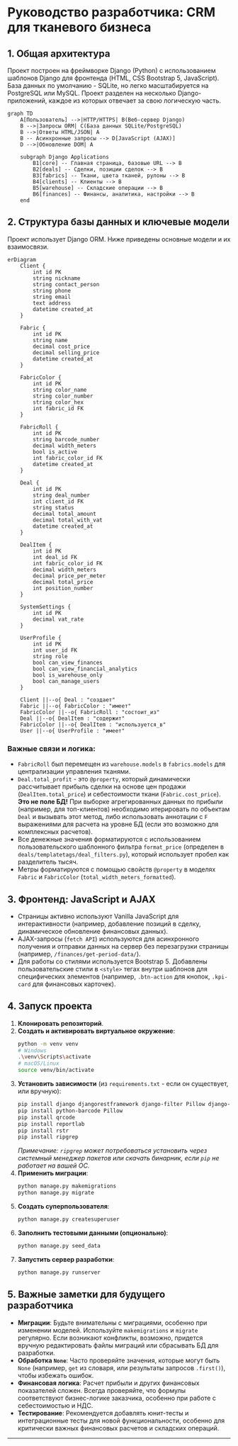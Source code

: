 # Руководство разработчика: CRM для тканевого бизнеса

## 1. Общая архитектура
Проект построен на фреймворке Django (Python) с использованием шаблонов Django для фронтенда (HTML, CSS Bootstrap 5, JavaScript). База данных по умолчанию - SQLite, но легко масштабируется на PostgreSQL или MySQL. Проект разделен на несколько Django-приложений, каждое из которых отвечает за свою логическую часть.

```mermaid
graph TD
    A[Пользователь] -->|HTTP/HTTPS| B(Веб-сервер Django)
    B -->|Запросы ORM| C(База данных SQLite/PostgreSQL)
    B -->|Ответы HTML/JSON| A
    B -- Асинхронные запросы --> D[JavaScript (AJAX)]
    D -->|Обновление DOM| A

    subgraph Django Applications
        B1[core] -- Главная страница, базовые URL --> B
        B2[deals] -- Сделки, позиции сделок --> B
        B3[fabrics] -- Ткани, цвета тканей, рулоны --> B
        B4[clients] -- Клиенты --> B
        B5[warehouse] -- Складские операции --> B
        B6[finances] -- Финансы, аналитика, настройки --> B
    end
```

## 2. Структура базы данных и ключевые модели

Проект использует Django ORM. Ниже приведены основные модели и их взаимосвязи.

```mermaid
erDiagram
    Client { 
        int id PK
        string nickname
        string contact_person
        string phone
        string email
        text address
        datetime created_at
    }

    Fabric { 
        int id PK
        string name
        decimal cost_price
        decimal selling_price
        datetime created_at
    }

    FabricColor { 
        int id PK
        string color_name
        string color_number
        string color_hex
        int fabric_id FK
    }

    FabricRoll { 
        int id PK
        string barcode_number
        decimal width_meters
        bool is_active
        int fabric_color_id FK
        datetime created_at
    }

    Deal { 
        int id PK
        string deal_number
        int client_id FK
        string status
        decimal total_amount
        decimal total_with_vat
        datetime created_at
    }

    DealItem { 
        int id PK
        int deal_id FK
        int fabric_color_id FK
        decimal width_meters
        decimal price_per_meter
        decimal total_price
        int position_number
    }

    SystemSettings { 
        int id PK
        decimal vat_rate
    }

    UserProfile { 
        int id PK
        int user_id FK
        string role
        bool can_view_finances
        bool can_view_financial_analytics
        bool is_warehouse_only
        bool can_manage_users
    }

    Client ||--o{ Deal : "создает"
    Fabric ||--o{ FabricColor : "имеет"
    FabricColor ||--o{ FabricRoll : "состоит_из"
    Deal ||--o{ DealItem : "содержит"
    FabricColor ||--o{ DealItem : "используется_в"
    User ||--o{ UserProfile : "имеет"
```

### Важные связи и логика:
-   `FabricRoll` был перемещен из `warehouse.models` в `fabrics.models` для централизации управления тканями.
-   `Deal.total_profit` - это `@property`, который динамически рассчитывает прибыль сделки на основе цен продажи (`DealItem.total_price`) и себестоимости ткани (`Fabric.cost_price`). **Это не поле БД!** При выборке агрегированных данных по прибыли (например, для топ-клиентов) необходимо итерировать по объектам `Deal` и вызывать этот метод, либо использовать аннотации с `F` выражениями для расчета на уровне БД (если это возможно для комплексных расчетов).
-   Все денежные значения форматируются с использованием пользовательского шаблонного фильтра `format_price` (определен в `deals/templatetags/deal_filters.py`), который использует пробел как разделитель тысяч.
-   Метры форматируются с помощью свойств `@property` в моделях `Fabric` и `FabricColor` (`total_width_meters_formatted`).

## 3. Фронтенд: JavaScript и AJAX
-   Страницы активно используют Vanilla JavaScript для интерактивности (например, добавление позиций в сделку, динамическое обновление финансовых данных).
-   AJAX-запросы (`fetch API`) используются для асинхронного получения и отправки данных на сервер без перезагрузки страницы (например, `/finances/get-period-data/`).
-   Для работы со стилями используется Bootstrap 5. Добавлены пользовательские стили в `<style>` тегах внутри шаблонов для специфических элементов (например, `.btn-action` для кнопок, `.kpi-card` для финансовых карточек).

## 4. Запуск проекта
1.  **Клонировать репозиторий**.
2.  **Создать и активировать виртуальное окружение**:
    ```bash
    python -m venv venv
    # Windows
    .\venv\Scripts\activate
    # macOS/Linux
    source venv/bin/activate
    ```
3.  **Установить зависимости** (из `requirements.txt` - если он существует, или вручную):
    ```bash
    pip install django djangorestframework django-filter Pillow django-crispy-forms crispy_bootstrap5 
    pip install python-barcode Pillow
    pip install qrcode
    pip install reportlab
    pip install rstr
    pip install ripgrep
    ```
    *Примечание: `ripgrep` может потребоваться установить через системный менеджер пакетов или скачать бинарник, если `pip` не работает на вашей ОС.*
4.  **Применить миграции**:
    ```bash
    python manage.py makemigrations
    python manage.py migrate
    ```
5.  **Создать суперпользователя**:
    ```bash
    python manage.py createsuperuser
    ```
6.  **Заполнить тестовыми данными (опционально)**:
    ```bash
    python manage.py seed_data
    ```
7.  **Запустить сервер разработки**:
    ```bash
    python manage.py runserver
    ```

## 5. Важные заметки для будущего разработчика
-   **Миграции**: Будьте внимательны с миграциями, особенно при изменении моделей. Используйте `makemigrations` и `migrate` регулярно. Если возникают конфликты, возможно, придется вручную редактировать файлы миграций или сбрасывать БД для разработки.
-   **Обработка `None`**: Часто проверяйте значения, которые могут быть `None` (например, `get` из словаря, или результаты запросов `.first()`), чтобы избежать ошибок.
-   **Финансовая логика**: Расчет прибыли и других финансовых показателей сложен. Всегда проверяйте, что формулы соответствуют бизнес-логике заказчика, особенно при работе с себестоимостью и НДС.
-   **Тестирование**: Рекомендуется добавлять юнит-тесты и интеграционные тесты для новой функциональности, особенно для критически важных финансовых расчетов и складских операций.

--- 